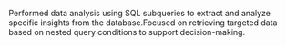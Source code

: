 Performed data analysis using SQL subqueries to extract and analyze specific insights from the database.Focused on retrieving targeted data based on nested query conditions to support decision-making.
